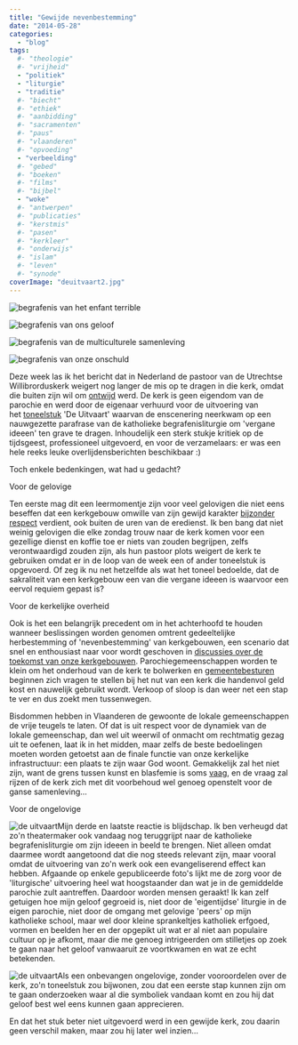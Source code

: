 ```yaml
---
title: "Gewijde nevenbestemming"
date: "2014-05-28"
categories: 
  - "blog"
tags:
  #- "theologie"
  #- "vrijheid"
  - "politiek"
  - "liturgie"
  - "traditie"
  #- "biecht"
  #- "ethiek"
  #- "aanbidding"
  #- "sacramenten"
  #- "paus"
  #- "vlaanderen"
  #- "opvoeding"
  - "verbeelding"
  #- "gebed"
  #- "boeken"
  #- "films"
  #- "bijbel"
  - "woke"
  #- "antwerpen"
  #- "publicaties"
  #- "kerstmis"
  #- "pasen"
  #- "kerkleer"
  #- "onderwijs"
  #- "islam"
  #- "leven"
  #- "synode"
coverImage: "deuitvaart2.jpg"
---
```


![begrafenis van het enfant terrible](images/begrafenisvanhetenfantterrible.jpg?w=159)

![begrafenis van ons geloof](images/begrafenisvanonsgeloof.jpg?w=159)

![begrafenis van de multiculturele samenleving](images/begrafenisvandemulticulturelesamenleving.jpg?w=159)

![begrafenis van onze onschuld](images/begrafenisvanonzeonschuld.jpg?w=159)

Deze week las ik het bericht dat in Nederland de pastoor van de Utrechtse Willibrorduskerk weigert nog langer de mis op te dragen in die kerk, omdat die buiten zijn wil om [ontwijd](http://www.rkk.nl/nieuws/kardinaal_wijding_willibrorduskerk_geschonden) werd. De kerk is geen eigendom van de parochie en werd door de eigenaar verhuurd voor de uitvoering van het [toneelstuk](http://www.deuitvaart.nl/ "De uitvaart") 'De Uitvaart' waarvan de enscenering neerkwam op een nauwgezette parafrase van de katholieke begrafenisliturgie om 'vergane ideeen' ten grave te dragen. Inhoudelijk een sterk stukje kritiek op de tijdsgeest, professioneel uitgevoerd, en voor de verzamelaars: er was een hele reeks leuke overlijdensberichten beschikbaar :)

Toch enkele bedenkingen, wat had u gedacht?

Voor de gelovige

Ten eerste mag dit een leermomentje zijn voor veel gelovigen die niet eens beseffen dat een kerkgebouw omwille van zijn gewijd karakter [bijzonder respect](http://echtkatholiek.blogspot.be/2014/05/wanneer-is-een-kerk-ontwijd.html) verdient, ook buiten de uren van de eredienst. Ik ben bang dat niet weinig gelovigen die elke zondag trouw naar de kerk komen voor een gezellige dienst en koffie toe er niets van zouden begrijpen, zelfs verontwaardigd zouden zijn, als hun pastoor plots weigert de kerk te gebruiken omdat er in de loop van de week een of ander toneelstuk is opgevoerd. Of zeg ik nu net hetzelfde als wat het toneel bedoelde, dat de sakraliteit van een kerkgebouw een van die vergane ideeen is waarvoor een eervol requiem gepast is?

Voor de kerkelijke overheid

Ook is het een belangrijk precedent om in het achterhoofd te houden wanneer beslissingen worden genomen omtrent gedeeltelijke herbestemming of 'nevenbestemming' van kerkgebouwen, een scenario dat snel en enthousiast naar voor wordt geschoven in [discussies over de toekomst van onze kerkgebouwen](http://crkc.be/wat-doen-we-onroerend). Parochiegemeenschappen worden te klein om het onderhoud van de kerk te bolwerken en [gemeentebesturen](http://www.nieuwsblad.be/article/detail.aspx?articleid=dmf20140526_01120138) beginnen zich vragen te stellen bij het nut van een kerk die handenvol geld kost en nauwelijk gebruikt wordt. Verkoop of sloop is dan weer net een stap te ver en dus zoekt men tussenwegen.

Bisdommen hebben in Vlaanderen de gewoonte de lokale gemeenschappen de vrije teugels te laten. Of dat is uit respect voor de dynamiek van de lokale gemeenschap, dan wel uit weerwil of onmacht om rechtmatig gezag uit te oefenen, laat ik in het midden, maar zelfs de beste bedoelingen moeten worden getoetst aan de finale functie van onze kerkelijke infrastructuur: een plaats te zijn waar God woont. Gemakkelijk zal het niet zijn, want de grens tussen kunst en blasfemie is soms [vaag](/2012/02/07/sterke-beeldtaal-maar-nutteloos/), en de vraag zal rijzen of de kerk zich met dit voorbehoud wel genoeg openstelt voor de ganse samenleving…

Voor de ongelovige

![de uitvaart](images/deuitvaart1.jpg?w=300)Mijn derde en laatste reactie is blijdschap. Ik ben verheugd dat zo'n theatermaker ook vandaag nog teruggrijpt naar de katholieke begrafenisliturgie om zijn ideeen in beeld te brengen. Niet alleen omdat daarmee wordt aangetoond dat die nog steeds relevant zijn, maar vooral omdat de uitvoering van zo'n werk ook een evangeliserend effect kan hebben. Afgaande op enkele gepubliceerde foto's lijkt me de zorg voor de 'liturgische' uitvoering heel wat hoogstaander dan wat je in de gemiddelde parochie zult aantreffen. Daardoor worden mensen geraakt! Ik kan zelf getuigen hoe mijn geloof gegroeid is, niet door de 'eigentijdse' liturgie in de eigen parochie, niet door de omgang met gelovige 'peers' op mijn katholieke school, maar wel door kleine sprankeltjes katholiek erfgoed, vormen en beelden her en der opgepikt uit wat er al niet aan populaire cultuur op je afkomt, maar die me genoeg intrigeerden om stilletjes op zoek te gaan naar het geloof vanwaaruit ze voortkwamen en wat ze echt betekenden.

![de uitvaart](images/deuitvaart2.jpg?w=300)Als een onbevangen ongelovige, zonder vooroordelen over de kerk, zo'n toneelstuk zou bijwonen, zou dat een eerste stap kunnen zijn om te gaan onderzoeken waar al die symboliek vandaan komt en zou hij dat geloof best wel eens kunnen gaan apprecieren.

En dat het stuk beter niet uitgevoerd werd in een gewijde kerk, zou daarin geen verschil maken, maar zou hij later wel inzien...
